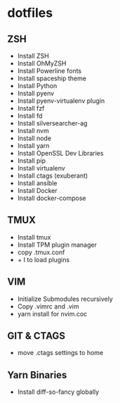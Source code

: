 # dotfiles

## ZSH
- Install ZSH
- Install OhMyZSH
- Install Powerline fonts
- Install spaceship theme
- Install Python
- Install pyenv
- Install pyenv-virtualenv plugin
- Install fzf
- Install fd
- Install silversearcher-ag
- Install nvm
- Install node
- Install yarn
- Install OpenSSL Dev Libraries
- Install pip
- Install virtualenv
- Install ctags (exuberant)
- Install ansible
- Install Docker
- Install docker-compose


## TMUX
- Install tmux
- Install TPM plugin manager
- copy .tmux.conf
- <prefix> + I  to load plugins 


## VIM
- Initialize Submodules recursively
- Copy .vimrc and .vim
- yarn install for nvim.coc


## GIT & CTAGS
- move .ctags settings to home

## Yarn Binaries
- Install diff-so-fancy globally

